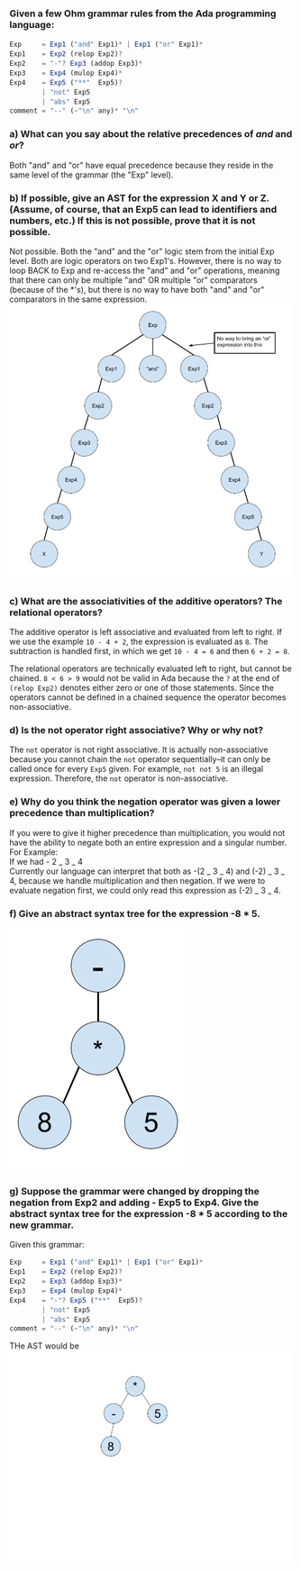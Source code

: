 ### Given a few Ohm grammar rules from the Ada programming language:

```js
Exp     = Exp1 ("and" Exp1)* | Exp1 ("or" Exp1)*
Exp1    = Exp2 (relop Exp2)?
Exp2    = "-"? Exp3 (addop Exp3)*
Exp3    = Exp4 (mulop Exp4)*
Exp4    = Exp5 ("**"  Exp5)?
        | "not" Exp5
        | "abs" Exp5
comment = "--" (~"\n" any)* "\n"
```

<!-- TODO: find technical term for being on same level -->

### a) What can you say about the relative precedences of _and_ and _or_?

Both "and" and "or" have equal precedence because they reside in the same level of the grammar (the "Exp" level).

<!-- TODO: Create and insert explanatory image (Alexia has it) -->

### b) If possible, give an AST for the expression X and Y or Z. (Assume, of course, that an Exp5 can lead to identifiers and numbers, etc.) If this is not possible, prove that it is not possible.

Not possible. Both the "and" and the "or" logic stem from the initial Exp level.
Both are logic operators on two Exp1's.
However, there is no way to loop BACK to Exp and re-access the "and" and "or" operations, meaning that there can only be multiple "and" OR multiple "or" comparators (because of the \*'s), but there is no way to have both "and" and "or" comparators in the same expression.
![And or tree](images/and_or_tree.png)

### c) What are the associativities of the additive operators? The relational operators?

<!-- These were all tested using the actual Ada programming language and looking up documentation as well as looking at the grammar & drawing out the ASTw -->

The additive operator is left associative and evaluated from left to right. If we use the example `10 - 4 + 2`, the expression is evaluated as `8`. The subtraction is handled first, in which we get `10 - 4 = 6` and then `6 + 2 = 8`.

The relational operators are technically evaluated left to right, but cannot be chained. `8 < 6 > 9` would not be valid in Ada because the `?` at the end of `(relop Exp2)` denotes either zero or one of those statements. Since the operators cannot be defined in a chained sequence the operator becomes non-associative. <!-- Ask Toal about this one -->

### d) Is the not operator right associative? Why or why not?

The `not` operator is not right associative. It is actually non-associative because you cannot chain the `not` operator sequentially–it can only be called once for every `Exp5` given. For example, `not not 5` is an illegal expression. Therefore, the `not` operator is non-associative.

### e) Why do you think the negation operator was given a lower precedence than multiplication?

If you were to give it higher precedence than multiplication, you would not have the ability to negate both an entire expression and a singular number. For Example:  
If we had - 2 _ 3 _ 4  
Currently our language can interpret that both as -(2 _ 3 _ 4) and (-2) _ 3 _ 4, because we handle multiplication and then negation. If we were to evaluate negation first, we could only read this expression as (-2) _ 3 _ 4.

### f) Give an abstract syntax tree for the expression -8 \* 5.

![Abstract syntax tree](images/ast.png)

### g) Suppose the grammar were changed by dropping the negation from Exp2 and adding - Exp5 to Exp4. Give the abstract syntax tree for the expression -8 \* 5 according to the new grammar.

Given this grammar:

```js
Exp     = Exp1 ("and" Exp1)* | Exp1 ("or" Exp1)*
Exp1    = Exp2 (relop Exp2)?
Exp2    = Exp3 (addop Exp3)*
Exp3    = Exp4 (mulop Exp4)*
Exp4    = "-"? Exp5 ("**"  Exp5)?
        | "not" Exp5
        | "abs" Exp5
comment = "--" (~"\n" any)* "\n"
```

THe AST would be
![Abstract syntax tree g](images/ast-g.png)
